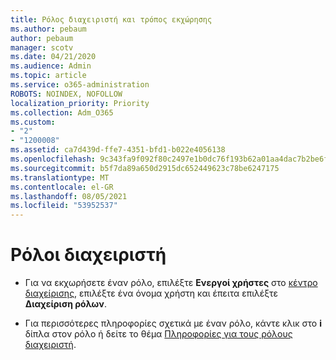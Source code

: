 ```yaml
---
title: Ρόλος διαχειριστή και τρόπος εκχώρησης
ms.author: pebaum
author: pebaum
manager: scotv
ms.date: 04/21/2020
ms.audience: Admin
ms.topic: article
ms.service: o365-administration
ROBOTS: NOINDEX, NOFOLLOW
localization_priority: Priority
ms.collection: Adm_O365
ms.custom:
- "2"
- "1200008"
ms.assetid: ca7d439d-ffe7-4351-bfd1-b022e4056138
ms.openlocfilehash: 9c343fa9f092f80c2497e1b0dc76f193b62a01aa4dac7b2be6f1c916e611abbb
ms.sourcegitcommit: b5f7da89a650d2915dc652449623c78be6247175
ms.translationtype: MT
ms.contentlocale: el-GR
ms.lasthandoff: 08/05/2021
ms.locfileid: "53952537"
---
```

# <a name="admin-roles"></a>Ρόλοι διαχειριστή

- Για να εκχωρήσετε έναν ρόλο, επιλέξτε **Ενεργοί χρήστες** στο [κέντρο διαχείρισης](https://admin.microsoft.com/Adminportal/Home#/users), επιλέξτε ένα όνομα χρήστη και έπειτα επιλέξτε **Διαχείριση ρόλων**.

- Για περισσότερες πληροφορίες σχετικά με έναν ρόλο, κάντε κλικ στο **i** δίπλα στον ρόλο ή δείτε το θέμα [Πληροφορίες για τους ρόλους διαχειριστή](https://docs.microsoft.com/microsoft-365/admin/add-users/about-admin-roles).
